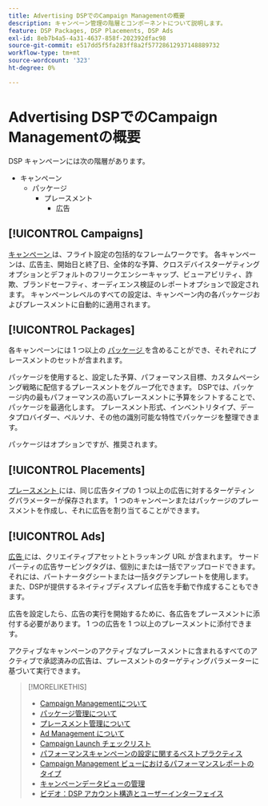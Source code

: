 ```yaml
---
title: Advertising DSPでのCampaign Managementの概要
description: キャンペーン管理の階層とコンポーネントについて説明します。
feature: DSP Packages, DSP Placements, DSP Ads
exl-id: 8eb7b4a5-4a31-4637-858f-202392dfac98
source-git-commit: e517dd5f5fa283ff8a2f57728612937148889732
workflow-type: tm+mt
source-wordcount: '323'
ht-degree: 0%

---
```


# Advertising DSPでのCampaign Managementの概要

DSP キャンペーンには次の階層があります。

* キャンペーン
   * パッケージ
      * プレースメント
         * 広告
<!-- Do clients think in terms of insertion orders? If yes, then work in the following info.:
In Advertising DSP, an insertion order is represented as a campaign, and line items are represented as packages. Each package includes placements, which can use different strategies and tactics to deliver the line item requirements.
-->

## [!UICONTROL Campaigns]

[ キャンペーン ](/help/dsp/campaign-management/campaigns/campaign-about.md) は、フライト設定の包括的なフレームワークです。 各キャンペーンは、広告主、開始日と終了日、全体的な予算、クロスデバイスターゲティングオプションとデフォルトのフリークエンシーキャップ、ビューアビリティ、詐欺、ブランドセーフティ、オーディエンス検証のレポートオプションで設定されます。 キャンペーンレベルのすべての設定は、キャンペーン内の各パッケージおよびプレースメントに自動的に適用されます。

## [!UICONTROL Packages]

各キャンペーンには 1 つ以上の [ パッケージ ](/help/dsp/campaign-management/packages/package-about.md) を含めることができ、それぞれにプレースメントのセットが含まれます。

パッケージを使用すると、設定した予算、パフォーマンス目標、カスタムペーシング戦略に配信するプレースメントをグループ化できます。 DSPでは、パッケージ内の最もパフォーマンスの高いプレースメントに予算をシフトすることで、パッケージを最適化します。 プレースメント形式、インベントリタイプ、データプロバイダー、ペルソナ、その他の識別可能な特性でパッケージを整理できます。

パッケージはオプションですが、推奨されます。

## [!UICONTROL Placements]

[ プレースメント ](/help/dsp/campaign-management/placements/placement-about.md) には、同じ広告タイプの 1 つ以上の広告に対するターゲティングパラメーターが保存されます。 1 つのキャンペーンまたはパッケージのプレースメントを作成し、それに広告を割り当てることができます。

## [!UICONTROL Ads]

[ 広告 ](/help/dsp/campaign-management/ads/ad-about.md) には、クリエイティブアセットとトラッキング URL が含まれます。 サードパーティの広告サービングタグは、個別にまたは一括でアップロードできます。それには、パートナータグシートまたは一括タグテンプレートを使用します。 また、DSPが提供するネイティブディスプレイ広告を手動で作成することもできます。

広告を設定したら、広告の実行を開始するために、各広告をプレースメントに添付する必要があります。 1 つの広告を 1 つ以上のプレースメントに添付できます。

アクティブなキャンペーンのアクティブなプレースメントに含まれるすべてのアクティブで承認済みの広告は、プレースメントのターゲティングパラメーターに基づいて実行できます。

>[!MORELIKETHIS]
>
>* [Campaign Managementについて ](/help/dsp/campaign-management/campaigns/campaign-about.md)
>* [ パッケージ管理について ](/help/dsp/campaign-management/packages/package-about.md)
>* [ プレースメント管理について ](/help/dsp/campaign-management/placements/placement-about.md)
>* [Ad Management について ](/help/dsp/campaign-management/ads/ad-about.md)
>* [Campaign Launch チェックリスト ](/help/dsp/campaign-management/campaign-launch-checklist.md)
>* [ パフォーマンスキャンペーンの設定に関するベストプラクティス ](/help/dsp/optimization/campaign-best-practices-performance.md)
>* [Campaign Management ビューにおけるパフォーマンスレポートのタイプ ](/help/dsp/campaign-management/reports/campaign-reports-about.md)
>* [ キャンペーンデータビューの管理 ](/help/dsp/campaign-management/reports/campaign-data-views-manage.md)
>* [ ビデオ：DSP アカウント構造とユーザーインターフェイス ](https://experienceleague.adobe.com/docs/advertising-learn/tutorials/dsp/ui.html)
